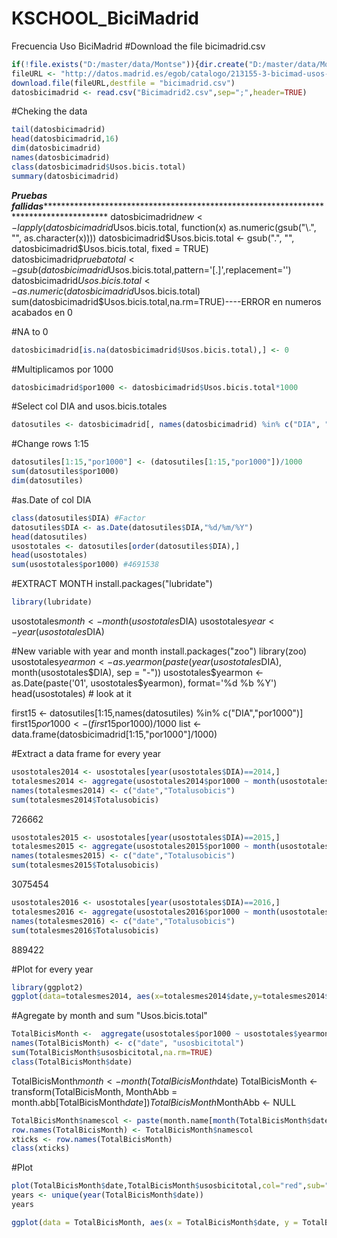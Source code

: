 # KSCHOOL_BiciMadrid
Frecuencia Uso BiciMadrid
#Download the file bicimadrid.csv
```r
if(!file.exists("D:/master/data/Montse")){dir.create("D:/master/data/Montse")}
fileURL <- "http://datos.madrid.es/egob/catalogo/213155-3-bicimad-usos-usuarios.csv"
download.file(fileURL,destfile = "bicimadrid.csv")
datosbicimadrid <- read.csv("Bicimadrid2.csv",sep=";",header=TRUE)
```
#Cheking the data
```r
tail(datosbicimadrid)
head(datosbicimadrid,16)
dim(datosbicimadrid)
names(datosbicimadrid)
class(datosbicimadrid$Usos.bicis.total)
summary(datosbicimadrid)
```

***********Pruebas fallidas*************************************************************************************************
datosbicimadrid$new <- lapply(datosbicimadrid$Usos.bicis.total, function(x) as.numeric(gsub("\\.", "", as.character(x))))
datosbicimadrid$Usos.bicis.total <-    gsub(".", "", datosbicimadrid$Usos.bicis.total, fixed = TRUE)
datosbicimadrid$pruebatotal <-    gsub(datosbicimadrid$Usos.bicis.total,pattern='[.]',replacement='')
datosbicimadrid$Usos.bicis.total <-    as.numeric(datosbicimadrid$Usos.bicis.total)
sum(datosbicimadrid$Usos.bicis.total,na.rm=TRUE)----ERROR en numeros acabados en 0


#NA to 0
```r
datosbicimadrid[is.na(datosbicimadrid$Usos.bicis.total),] <- 0
```

#Multiplicamos por 1000
```r
datosbicimadrid$por1000 <- datosbicimadrid$Usos.bicis.total*1000
```
#Select col DIA and usos.bicis.totales
```r
datosutiles <- datosbicimadrid[, names(datosbicimadrid) %in% c("DIA", "por1000")] 
```
#Change rows 1:15
```r
datosutiles[1:15,"por1000"] <- (datosutiles[1:15,"por1000"])/1000
sum(datosutiles$por1000)
dim(datosutiles)
```
#as.Date of col DIA
```r
class(datosutiles$DIA) #Factor
datosutiles$DIA <- as.Date(datosutiles$DIA,"%d/%m/%Y")
head(datosutiles)
usostotales <- datosutiles[order(datosutiles$DIA),]
head(usostotales)
sum(usostotales$por1000) #4691538
```
#EXTRACT MONTH
install.packages("lubridate")
```r
library(lubridate)
```
usostotales$month <- month(usostotales$DIA)
usostotales$year <- year(usostotales$DIA)


#New variable with year and month
install.packages("zoo")
library(zoo)
usostotales$yearmon <- as.yearmon(paste(year(usostotales$DIA), month(usostotales$DIA), sep = "-"))
usostotales$yearmon <- as.Date(paste('01', usostotales$yearmon), format='%d %b %Y')
head(usostotales) # look at it

first15 <- datosutiles[1:15,names(datosutiles) %in% c("DIA","por1000")]
first15$por1000 <- (first15$por1000)/1000 
list <- data.frame(datosbicimadrid[1:15,"por1000"]/1000)


#Extract a data frame for every year
```r
usostotales2014 <- usostotales[year(usostotales$DIA)==2014,]
totalesmes2014 <- aggregate(usostotales2014$por1000 ~ month(usostotales2014$DIA),FUN=sum,na.rm=TRUE)
names(totalesmes2014) <- c("date","Totalusobicis")
sum(totalesmes2014$Totalusobicis)
```
726662
```r
usostotales2015 <- usostotales[year(usostotales$DIA)==2015,]
totalesmes2015 <- aggregate(usostotales2015$por1000 ~ month(usostotales2015$DIA),FUN=sum,na.rm=TRUE)
names(totalesmes2015) <- c("date","Totalusobicis")
sum(totalesmes2015$Totalusobicis)
```
3075454

```r
usostotales2016 <- usostotales[year(usostotales$DIA)==2016,]
totalesmes2016 <- aggregate(usostotales2016$por1000 ~ month(usostotales2016$DIA),FUN=sum,na.rm=TRUE)
names(totalesmes2016) <- c("date","Totalusobicis")
sum(totalesmes2016$Totalusobicis)
```
889422



#Plot for every year
```r
library(ggplot2)
ggplot(data=totalesmes2014, aes(x=totalesmes2014$date,y=totalesmes2014$Totalusobicis)) +geom_line()+labs(x="Months",y="Usos Totales Bicis")
```

#Agregate by month and sum "Usos.bicis.total"
```r
TotalBicisMonth <-  aggregate(usostotales$por1000 ~ usostotales$yearmon, FUN = sum, na.rm=TRUE)
names(TotalBicisMonth) <- c("date", "usosbicitotal")
sum(TotalBicisMonth$usosbicitotal,na.rm=TRUE)
class(TotalBicisMonth$date) 
``` 

TotalBicisMonth$month <- month(TotalBicisMonth$date)
TotalBicisMonth <- transform(TotalBicisMonth, MonthAbb = month.abb[TotalBicisMonth$date])
TotalBicisMonth$MonthAbb <- NULL
```r
TotalBicisMonth$namescol <- paste(month.name[month(TotalBicisMonth$date)],year(TotalBicisMonth$date))
row.names(TotalBicisMonth) <- TotalBicisMonth$namescol
xticks <- row.names(TotalBicisMonth)
class(xticks)
```

#Plot
```r
plot(TotalBicisMonth$date,TotalBicisMonth$usosbicitotal,col="red",sub="Datos de junio 2014 a abril 2016",main="Evolución Uso BiciMadrid",xlab="Meses",ylim=range(0:400000),ylab="Número de Usos mensuales")
years <- unique(year(TotalBicisMonth$date))
years
```
```r
ggplot(data = TotalBicisMonth, aes(x = TotalBicisMonth$date, y = TotalBicisMonth$usosbicitotal, group = 1))+title(main="Evolución Uso BiciMadrid") +geom_line(colour = "blue") 
```
